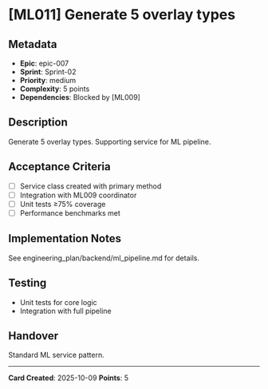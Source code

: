 # [ML011] Generate 5 overlay types

## Metadata
- **Epic**: epic-007
- **Sprint**: Sprint-02
- **Priority**: medium
- **Complexity**: 5 points
- **Dependencies**: Blocked by [ML009]

## Description
Generate 5 overlay types. Supporting service for ML pipeline.

## Acceptance Criteria
- [ ] Service class created with primary method
- [ ] Integration with ML009 coordinator
- [ ] Unit tests ≥75% coverage
- [ ] Performance benchmarks met

## Implementation Notes
See engineering_plan/backend/ml_pipeline.md for details.

## Testing
- Unit tests for core logic
- Integration with full pipeline

## Handover
Standard ML service pattern.

---
**Card Created**: 2025-10-09
**Points**: 5
